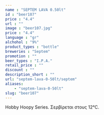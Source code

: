 ```yaml
---
name : "SEPTEM LAVA 0.50lt"
id : "beer107"
price : "4.4"
url : ""
image : "beer107.jpg"
price : "4.4"
language : "gr"
alchohol : "9%"
product_types : "bottle"
breweries : "Septem"
promotion : ""
beer_types : "I.P.A."
retail_price : ""
discount : ""
description_short : ""
url: "septem-lava-0-50lt/septem"
aliases: 
    - "septem-lava-0-50lt"
slug: "beer107"
---
```


Hobby Hoopy Series. Σερβίρεται στους 12°C.